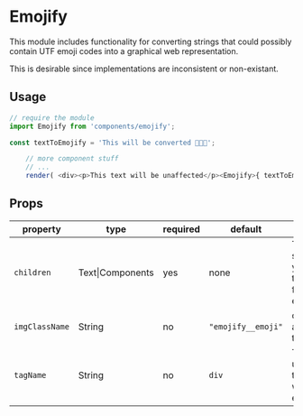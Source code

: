 # Emojify

This module includes functionality for converting strings that could possibly contain UTF emoji codes into a graphical web representation.

This is desirable since implementations are inconsistent or non-existant.

## Usage

```js
// require the module
import Emojify from 'components/emojify';

const textToEmojify = 'This will be converted 🙈🙉🙊';

	// more component stuff
	// ...
	render( <div><p>This text will be unaffected</p><Emojify>{ textToEmojify }</Emojify></div> );

```

## Props

| property       | type             | required | default            | comment                                                  |
| -------------- | ---------------- | -------- | ------------------ | -------------------------------------------------------- |
| `children`     | Text\|Components | yes      | none               | Typically a string that you want to search for UTF emoji |
| `imgClassName` | String           | no       | `"emojify__emoji"` | classname applied to the image                           |
| `tagName`      | String           | no       | `div`              | Tag name used for the wrapper element                    |
